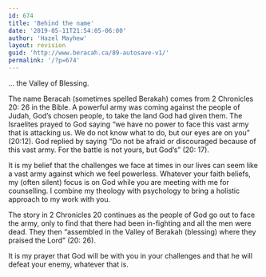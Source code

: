 ```yaml
---
id: 674
title: 'Behind the name'
date: '2019-05-11T21:54:05-06:00'
author: 'Hazel Mayhew'
layout: revision
guid: 'http://www.beracah.ca/89-autosave-v1/'
permalink: '/?p=674'
---
```


… the Valley of Blessing.

The name Beracah (sometimes spelled Berakah) comes from 2 Chronicles 20: 26 in the Bible. A powerful army was coming against the people of Judah, God’s chosen people, to take the land God had given them. The Israelites prayed to God saying “we have no power to face this vast army that is attacking us. We do not know what to do, but our eyes are on you” (20:12). God replied by saying “Do not be afraid or discouraged because of this vast army. For the battle is not yours, but God’s” (20: 17).

It is my belief that the challenges we face at times in our lives can seem like a vast army against which we feel powerless. Whatever your faith beliefs, my (often silent) focus is on God while you are meeting with me for counselling. I combine my theology with psychology to bring a holistic approach to my work with you.

The story in 2 Chronicles 20 continues as the people of God go out to face the army, only to find that there had been in-fighting and all the men were dead. They then “assembled in the Valley of Berakah (blessing) where they praised the Lord” (20: 26).

It is my prayer that God will be with you in your challenges and that he will defeat your enemy, whatever that is.